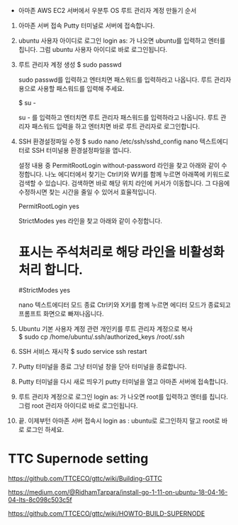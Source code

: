 + 아마존 AWS EC2 서버에서 우분투 OS 루트 관리자 계정 만들기 순서
1. 아마존 서버 접속
    Putty 터미널로 서버에 접속합니다.


2. ubuntu 사용자 아이디로 로그인
    login as: 가 나오면 ubuntu를 입력하고 엔터를 칩니다.
    그럼 ubuntu 사용자 아이디로 바로 로그인됩니다.


3. 루트 관리자 계정 생성
    $ sudo passwd
    
    sudo passwd를 입력하고 엔터치면 패스워드를 입력하라고 나옵니다. 
   루트 관리자용으로 사용할 패스워드를 입력해 주세요.

    $ su -

    su - 를 입력하고 엔터치면 루트 관리자 패스워드를 입력하라고 나옵니다. 
    루트 관리자 패스워드 입력을 하고 엔터치면 바로 루트 관리자로 로그인합니다.


4. SSH 환경설정파일 수정
    $ sudo nano /etc/ssh/sshd_config
    nano 텍스트에디터로 SSH 터미널용 환경설정파일을 엽니다.
    
    설정 내용 중 PermitRootLogin without-password 라인을 찾고 아래와 같이 수정합니다.
    나노 에디터에서 찾기는 Ctrl키와 W키를 함께 누르면 아래쪽에 키워드로 검색할 수 있습니다.
    검색하면 바로 해당 위치 라인에 커서가 이동합니다.
    그 다음에 수정하시면 찾는 시간을 줄일 수 있어서 효율적입니다.    
    
    PermitRootLogin yes
    
    StrictModes yes 라인을 찾고 아래와 같이 수정합니다. 
    # 표시는 주석처리로 해당 라인을 비활성화 처리 합니다.
    
    #StrictModes yes

    nano 텍스트에디터 모드 종료
    Ctrl키와 X키를 함께 누르면 에디터 모드가 종료되고 프롬프트 화면으로 빠져나옵니다.


5. Ubuntu 기본 사용자 계정 관련 개인키를 루트 관리자 계정으로 복사   
    $ sudo cp /home/ubuntu/.ssh/authorized_keys /root/.ssh


6. SSH 서비스 재시작
    $ sudo service ssh restart


7.  Putty 터미널을 종료
    그냥 터미널 창을 닫아 터미널을 종료합니다.


8. Putty 터미널을 다시 새로 띄우기
    putty 터미널을 열고 아마존 서버에 접속합니다.


9. 루트 관리자 계정으로 로그인
    login as: 가 나오면 root를 입력하고 엔터를 칩니다.
    그럼 root 관리자 아이디로 바로 로그인됩니다.


10. 끝.
     이제부턴 아마존 서버 접속시 login as : ubuntu로 로그인하지 말고 root로 바로 로그인 하세요.
# TTC Supernode setting
https://github.com/TTCECO/gttc/wiki/Building-GTTC

https://medium.com/@RidhamTarpara/install-go-1-11-on-ubuntu-18-04-16-04-lts-8c098c503c5f

https://github.com/TTCECO/gttc/wiki/HOWTO-BUILD-SUPERNODE
